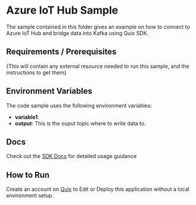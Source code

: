# Azure IoT Hub Sample
The sample contained in this folder gives an example on how to connect to Azure IoT Hub and bridge data into Kafka using Quix SDK.

## Requirements / Prerequisites

{This will contain any external resource needed to run this sample, and the instructions to get them}

## Environment Variables

The code sample uses the following environment variables:

- **variable1**: 
- **output**: This is the ouput topic where to write data to.

## Docs

Check out the [SDK Docs](https://quix.ai/docs/sdk/introduction.html) for detailed usage guidance

## How to Run
Create an account on [Quix](https://portal.platform.quix.ai/self-sign-up?xlink=github) to Edit or Deploy this application without a local environment setup.
